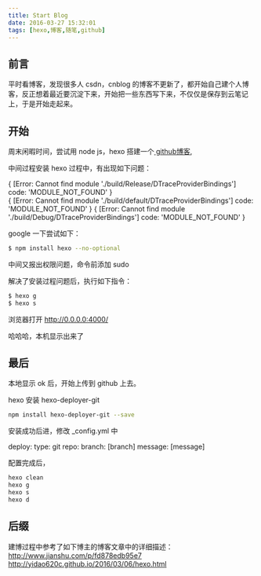 ```yaml
---
title: Start Blog
date: 2016-03-27 15:32:01
tags: [hexo,博客,随笔,github]
---
```


## 前言
平时看博客，发现很多人 csdn，cnblog 的博客不更新了，都开始自己建个人博客，反正想着最近要沉淀下来，开始把一些东西写下来，不仅仅是保存到云笔记上，于是开始走起来。

## 开始
周末闲暇时间，尝试用 node js，hexo 搭建一个[ github博客](https://SeaZhang.github.io),

<!-- more -->

中间过程安装 hexo 过程中，有出现如下问题：

{ [Error: Cannot find module './build/Release/DTraceProviderBindings'] code: 'MODULE_NOT_FOUND' }    
{ [Error: Cannot find module './build/default/DTraceProviderBindings'] code: 'MODULE_NOT_FOUND' }
{ [Error: Cannot find module './build/Debug/DTraceProviderBindings'] code: 'MODULE_NOT_FOUND' }

google 一下尝试如下：

``` bash
$ npm install hexo --no-optional
```

中间又报出权限问题，命令前添加 sudo

解决了安装过程问题后，执行如下指令：

``` bash
$ hexo g
$ hexo s
```

浏览器打开 http://0.0.0.0:4000/


 哈哈哈，本机显示出来了

 ## 最后
本地显示 ok 后，开始上传到 github 上去。

hexo 安装 hexo-deployer-git

``` bash
npm install hexo-deployer-git --save
```

安装成功后进，修改 _config.yml 中 

deploy:
  type: git
  repo: <repository url>
  branch: [branch]
  message: [message]

配置完成后，
``` bash
hexo clean 
hexo g
hexo s
hexo d
```


## 后缀

建博过程中参考了如下博主的博客文章中的详细描述：
http://www.jianshu.com/p/fd878edb95e7
http://yidao620c.github.io/2016/03/06/hexo.html


